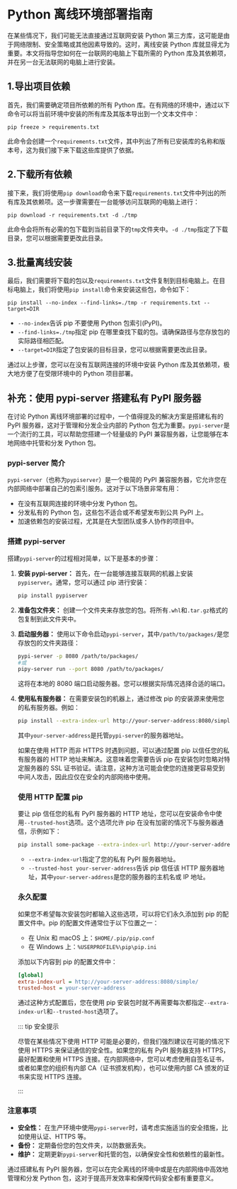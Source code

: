 # Python 离线环境部署指南

在某些情况下，我们可能无法直接通过互联网安装 Python 第三方库，这可能是由于网络限制、安全策略或其他因素导致的。这时，离线安装 Python 库就显得尤为重要。本文将指导您如何在一台联网的电脑上下载所需的 Python 库及其依赖项，并在另一台无法联网的电脑上进行安装。

## 1.导出项目依赖

首先，我们需要确定项目所依赖的所有 Python 库。在有网络的环境中，通过以下命令可以将当前环境中安装的所有库及其版本导出到一个文本文件中：

```shell
pip freeze > requirements.txt
```

此命令会创建一个`requirements.txt`文件，其中列出了所有已安装库的名称和版本号，这为我们接下来下载这些库提供了依据。

## 2.下载所有依赖

接下来，我们将使用`pip download`命令来下载`requirements.txt`文件中列出的所有库及其依赖项。这一步骤需要在一台能够访问互联网的电脑上进行：

```shell
pip download -r requirements.txt -d ./tmp
```

此命令会将所有必需的包下载到当前目录下的`tmp`文件夹中。`-d ./tmp`指定了下载目录，您可以根据需要更改此目录。

## 3.批量离线安装

最后，我们需要将下载的包以及`requirements.txt`文件复制到目标电脑上。在目标电脑上，我们将使用`pip install`命令来安装这些包，命令如下：

```shell
pip install --no-index --find-links=./tmp -r requirements.txt --target=DIR
```

- `--no-index`告诉 pip 不要使用 Python 包索引(PyPI)。
- `--find-links=./tmp`指定 pip 在哪里查找下载的包。请确保路径与您存放包的实际路径相匹配。
- `--target=DIR`指定了包安装的目标目录，您可以根据需要更改此目录。

通过以上步骤，您可以在没有互联网连接的环境中安装 Python 库及其依赖项，极大地方便了在受限环境中的 Python 项目部署。

## 补充：使用 pypi-server 搭建私有 PyPI 服务器

在讨论 Python 离线环境部署的过程中，一个值得提及的解决方案是搭建私有的 PyPI 服务器，这对于管理和分发企业内部的 Python 包尤为重要。`pypi-server`是一个流行的工具，可以帮助您搭建一个轻量级的 PyPI 兼容服务器，让您能够在本地网络中托管和分发 Python 包。

### pypi-server 简介

`pypi-server`（也称为`pypiserver`）是一个极简的 PyPI 兼容服务器，它允许您在内部网络中部署自己的包索引服务。这对于以下场景非常有用：

- 在没有互联网连接的环境中分发 Python 包。
- 分发私有的 Python 包，这些包不适合或不希望发布到公共 PyPI 上。
- 加速依赖包的安装过程，尤其是在大型团队或多人协作的项目中。

### 搭建 pypi-server

搭建`pypi-server`的过程相对简单，以下是基本的步骤：

1. **安装 pypi-server：** 首先，在一台能够连接互联网的机器上安装`pypiserver`。通常，您可以通过 pip 进行安装：

   ```bash
   pip install pypiserver
   ```

2. **准备包文件夹：** 创建一个文件夹来存放您的包。将所有`.whl`和`.tar.gz`格式的包复制到此文件夹中。

3. **启动服务器：** 使用以下命令启动`pypi-server`，其中`/path/to/packages/`是您存放包的文件夹路径：

   ```bash
   pypi-server -p 8080 /path/to/packages/
   #或
   pipy-server run --port 8080 /path/to/packages/
   ```

   这将在本地的 8080 端口启动服务器。您可以根据实际情况选择合适的端口。

4. **使用私有服务器：** 在需要安装包的机器上，通过修改 pip 的安装源来使用您的私有服务器。例如：

   ```bash
   pip install --extra-index-url http://your-server-address:8080/simple/ some-package
   ```

   其中`your-server-address`是托管`pypi-server`的服务器地址。

   如果在使用 HTTP 而非 HTTPS 时遇到问题，可以通过配置 pip 以信任您的私有服务器的 HTTP 地址来解决。这意味着您需要告诉 pip 在安装包时忽略对特定服务器的 SSL 证书验证。请注意，这种方法可能会使您的连接更容易受到中间人攻击，因此应仅在安全的内部网络中使用。

   ### 使用 HTTP 配置 pip

   要让 pip 信任您的私有 PyPI 服务器的 HTTP 地址，您可以在安装命令中使用`--trusted-host`选项。这个选项允许 pip 在没有加密的情况下与服务器通信，示例如下：

   ```bash
   pip install some-package --extra-index-url http://your-server-address:8080/simple/ --trusted-host your-server-address
   ```

   - `--extra-index-url`指定了您的私有 PyPI 服务器地址。
   - `--trusted-host your-server-address`告诉 pip 信任该 HTTP 服务器地址，其中`your-server-address`是您的服务器的主机名或 IP 地址。

   ### 永久配置

   如果您不希望每次安装包时都输入这些选项，可以将它们永久添加到 pip 的配置文件中。pip 的配置文件通常位于以下位置之一：

   - 在 Unix 和 macOS 上：`$HOME/.pip/pip.conf`
   - 在 Windows 上：`%USERPROFILE%\pip\pip.ini`

   添加以下内容到 pip 的配置文件中：

   ```ini
   [global]
   extra-index-url = http://your-server-address:8080/simple/
   trusted-host = your-server-address
   ```

   通过这种方式配置后，您在使用 pip 安装包时就不再需要每次都指定`--extra-index-url`和`--trusted-host`选项了。

   ::: tip 安全提示

   尽管在某些情况下使用 HTTP 可能是必要的，但我们强烈建议在可能的情况下使用 HTTPS 来保证通信的安全性。如果您的私有 PyPI 服务器支持 HTTPS，最好配置和使用 HTTPS 连接。在内部网络中，您可以考虑使用自签名证书，或者如果您的组织有内部 CA（证书颁发机构），也可以使用内部 CA 颁发的证书来实现 HTTPS 连接。

   :::

### 注意事项

- **安全性：** 在生产环境中使用`pypi-server`时，请考虑实施适当的安全措施，比如使用认证、HTTPS 等。
- **备份：** 定期备份您的包文件夹，以防数据丢失。
- **维护：** 定期更新`pypi-server`和托管的包，以确保安全性和依赖性的最新性。

通过搭建私有 PyPI 服务器，您可以在完全离线的环境中或是在内部网络中高效地管理和分发 Python 包，这对于提高开发效率和保障代码安全都有重要意义。
